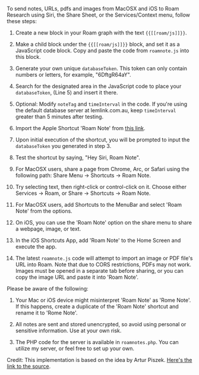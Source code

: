 To send notes, URLs, pdfs and images from MacOSX and iOS to Roam Research using Siri, the Share Sheet, or the Services/Context menu, follow these steps:

1. Create a new block in your Roam graph with the text `{{[[roam/js]]}}`.

2. Make a child block under the `{{[[roam/js]]}}` block, and set it as a JavaScript code block. Copy and paste the code from `roamnote.js` into this block.

3. Generate your own unique `databaseToken`. This token can only contain numbers or letters, for example, "6DftgR64aY".

4. Search for the designated area in the JavaScript code to place your `databaseToken`, (Line 5) and insert it there.

5. Optional: Modify `noteTag` and `timeInterval` in the code. If you're using the default database server at lemlink.com.au, keep `timeInterval` greater than 5 minutes after testing.

6. Import the Apple Shortcut 'Roam Note' from [this link](https://www.icloud.com/shortcuts/e2cacf8bca6b401fbb9b8f349792da26).

7. Upon initial execution of the shortcut, you will be prompted to input the `databaseToken` you generated in step 3.

8. Test the shortcut by saying, "Hey Siri, Roam Note".

9. For MacOSX users, share a page from Chrome, Arc, or Safari using the following path: Share Menu -> Shortcuts -> Roam Note.

10. Try selecting text, then right-click or control-click on it. Choose either Services -> Roam, or Share -> Shortcuts -> Roam Note.

11. For MacOSX users, add Shortcuts to the MenuBar and select 'Roam Note' from the options.

12. On iOS, you can use the 'Roam Note' option on the share menu to share a webpage, image, or text.

13. In the iOS Shortcuts App, add 'Roam Note' to the Home Screen and execute the app.

14. The latest `roamnote.js` code will attempt to import an image or PDF file's URL into Roam. Note that due to CORS restrictions, PDFs may not work. Images must be opened in a separate tab before sharing, or you can copy the image URL and paste it into 'Roam Note'.

   Please be aware of the following:

   1. Your Mac or iOS device might misinterpret 'Roam Note' as 'Rome Note'. If this happens, create a duplicate of the 'Roam Note' shortcut and rename it to 'Rome Note'.

   2. All notes are sent and stored unencrypted, so avoid using personal or sensitive information. Use at your own risk.

   3. The PHP code for the server is available in `roamnotes.php`. You can utilize my server, or feel free to set up your own.

Credit: This implementation is based on the idea by Artur Piszek. [Here's the link to the source](https://piszek.com/2022/01/13/firebase2roam/).
